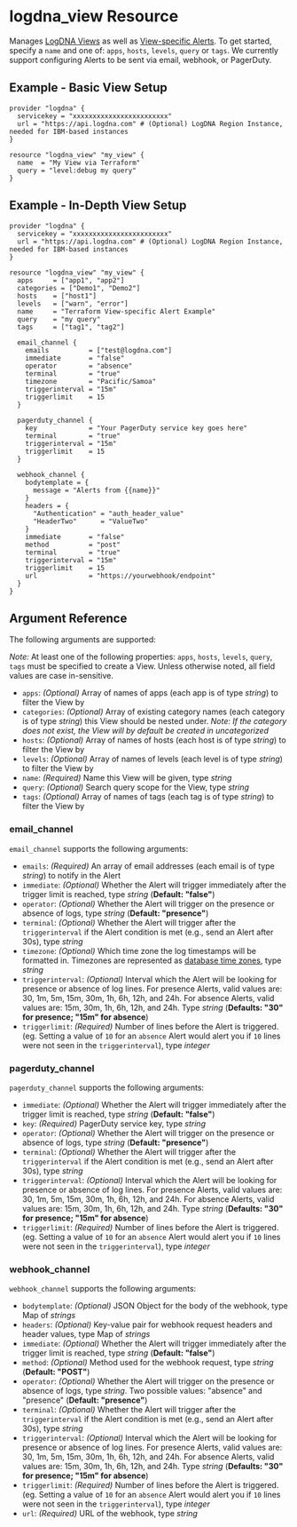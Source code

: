 # logdna_view Resource

Manages [LogDNA Views](https://docs.logdna.com/docs/views) as well as [View-specific Alerts](https://docs.logdna.com/docs/alerts#how-to-attach-an-alert-to-an-existing-view). To get started, specify a `name` and one of: `apps`, `hosts`, `levels`, `query` or `tags`. We currently support configuring Alerts to be sent via email, webhook, or PagerDuty.

## Example - Basic View Setup

```hcl
provider "logdna" {
  servicekey = "xxxxxxxxxxxxxxxxxxxxxxxx"
  url = "https://api.logdna.com" # (Optional) LogDNA Region Instance, needed for IBM-based instances
}

resource "logdna_view" "my_view" {
  name  = "My View via Terraform"
  query = "level:debug my query"
}
```

## Example - In-Depth View Setup

```hcl
provider "logdna" {
  servicekey = "xxxxxxxxxxxxxxxxxxxxxxxx"
  url = "https://api.logdna.com" # (Optional) LogDNA Region Instance, needed for IBM-based instances
}

resource "logdna_view" "my_view" {
  apps     = ["app1", "app2"]
  categories = ["Demo1", "Demo2"]
  hosts    = ["host1"]
  levels   = ["warn", "error"]
  name     = "Terraform View-specific Alert Example"
  query    = "my query"
  tags     = ["tag1", "tag2"]

  email_channel {
    emails          = ["test@logdna.com"]
    immediate       = "false"
    operator        = "absence"
    terminal        = "true"
    timezone        = "Pacific/Samoa"
    triggerinterval = "15m"
    triggerlimit    = 15
  }
  
  pagerduty_channel {
    key             = "Your PagerDuty service key goes here"
    terminal        = "true"
    triggerinterval = "15m"
    triggerlimit    = 15
  }

  webhook_channel {
    bodytemplate = {
      message = "Alerts from {{name}}"
    }
    headers = {
      "Authentication" = "auth_header_value"
      "HeaderTwo"      = "ValueTwo"
    }
    immediate       = "false"
    method          = "post"
    terminal        = "true"
    triggerinterval = "15m"
    triggerlimit    = 15
    url             = "https://yourwebhook/endpoint"
  }
}
```

## Argument Reference

The following arguments are supported:

_Note:_ At least one of the following properties: `apps`, `hosts`, `levels`, `query`, `tags` must be specified to create a View. Unless otherwise noted, all field values are case in-sensitive.
- `apps`: _(Optional)_ Array of names of apps (each app is of type _string_) to filter the View by
- `categories`: _(Optional)_ Array of existing category names (each category is of type _string_) this View should be nested under. _Note: If the category does not exist, the View will by default be created in uncategorized_
- `hosts`: _(Optional)_ Array of names of hosts (each host is of type _string_) to filter the View by
- `levels`: _(Optional)_ Array of names of levels (each level is of type _string_) to filter the View by
- `name`: _(Required)_ Name this View will be given, type _string_
- `query`: _(Optional)_  Search query scope for the View, type _string_
- `tags`: _(Optional)_ Array of names of tags (each tag is of type _string_) to filter the View by

### email_channel

`email_channel` supports the following arguments:

- `emails`: _(Required)_ An array of email addresses (each email is of type _string_) to notify in the Alert
- `immediate`: _(Optional)_ Whether the Alert will trigger immediately after the trigger limit is reached, type _string_ (**Default: "false"**)
- `operator`: _(Optional)_ Whether the Alert will trigger on the presence or absence of logs, type _string_ (**Default: "presence"**)
- `terminal`: _(Optional)_ Whether the Alert will trigger after the `triggerinterval` if the Alert condition is met (e.g., send an Alert after 30s), type _string_
- `timezone`: _(Optional)_ Which time zone the log timestamps will be formatted in. Timezones are represented as [database time zones](https://en.wikipedia.org/wiki/List_of_tz_database_time_zones), type _string_
- `triggerinterval`: _(Optional)_ Interval which the Alert will be looking for presence or absence of log lines. For presence Alerts, valid values are: 30, 1m, 5m, 15m, 30m, 1h, 6h, 12h, and 24h. For absence Alerts, valid values are: 15m, 30m, 1h, 6h, 12h, and 24h. Type _string_ (**Defaults: "30" for presence; "15m" for absence**)
- `triggerlimit`: _(Required)_ Number of lines before the Alert is triggered. (eg. Setting a value of `10` for an `absence` Alert would alert you if `10` lines were not seen in the `triggerinterval`), type _integer_

### pagerduty_channel

`pagerduty_channel` supports the following arguments:

- `immediate`: _(Optional)_ Whether the Alert will trigger immediately after the trigger limit is reached, type _string_ (**Default: "false"**)
- `key`: _(Required)_ PagerDuty service key, type _string_
- `operator`: _(Optional)_ Whether the Alert will trigger on the presence or absence of logs, type _string_ (**Default: "presence"**)
- `terminal`: _(Optional)_ Whether the Alert will trigger after the `triggerinterval` if the Alert condition is met (e.g., send an Alert after 30s), type _string_
- `triggerinterval`: _(Optional)_ Interval which the Alert will be looking for presence or absence of log lines. For presence Alerts, valid values are: 30, 1m, 5m, 15m, 30m, 1h, 6h, 12h, and 24h. For absence Alerts, valid values are: 15m, 30m, 1h, 6h, 12h, and 24h. Type _string_ (**Defaults: "30" for presence; "15m" for absence**)
- `triggerlimit`: _(Required)_ Number of lines before the Alert is triggered. (eg. Setting a value of `10` for an `absence` Alert would alert you if `10` lines were not seen in the `triggerinterval`), type _integer_

### webhook_channel

`webhook_channel` supports the following arguments:

- `bodytemplate`: _(Optional)_ JSON Object for the body of the webhook, type Map of _strings_
- `headers`: _(Optional)_ Key-value pair for webhook request headers and header values, type Map of _strings_
- `immediate`: _(Optional)_ Whether the Alert will trigger immediately after the trigger limit is reached, type _string_ (**Default: "false"**)
- `method`: _(Optional)_ Method used for the webhook request, type _string_ (**Default: "POST"**)
- `operator`: _(Optional)_ Whether the Alert will trigger on the presence or absence of logs, type _string_. Two possible values: "absence" and "presence" (**Default: "presence"**)
- `terminal`: _(Optional)_ Whether the Alert will trigger after the `triggerinterval` if the Alert condition is met (e.g., send an Alert after 30s), type _string_
- `triggerinterval`: _(Optional)_ Interval which the Alert will be looking for presence or absence of log lines. For presence Alerts, valid values are: 30, 1m, 5m, 15m, 30m, 1h, 6h, 12h, and 24h. For absence Alerts, valid values are: 15m, 30m, 1h, 6h, 12h, and 24h. Type _string_ (**Defaults: "30" for presence; "15m" for absence**)
- `triggerlimit`: _(Required)_ Number of lines before the Alert is triggered. (eg. Setting a value of `10` for an `absence` Alert would alert you if `10` lines were not seen in the `triggerinterval`), type _integer_
- `url`: _(Required)_ URL of the webhook, type _string_

